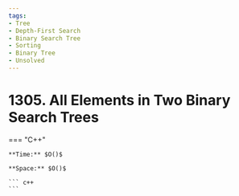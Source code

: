 ```yaml
---
tags:
- Tree
- Depth-First Search
- Binary Search Tree
- Sorting
- Binary Tree
- Unsolved
---
```



# 1305. All Elements in Two Binary Search Trees

=== "C++"

    **Time:** $O()$

    **Space:** $O()$

    ``` c++
    ```